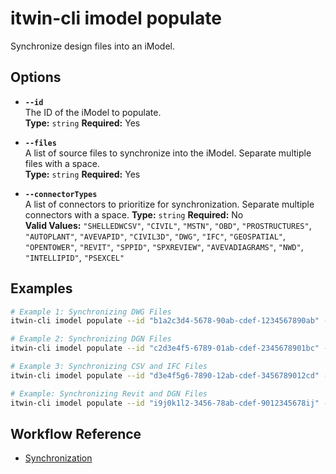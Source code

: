 # itwin-cli imodel populate

Synchronize design files into an iModel.

## Options

- **`--id`**  
  The ID of the iModel to populate.  
  **Type:** `string` **Required:** Yes

- **`--files`**  
  A list of source files to synchronize into the iModel. Separate multiple files with a space.  
  **Type:** `string`  **Required:** Yes

- **`--connectorTypes`**  
  A list of connectors to prioritize for synchronization. Separate multiple connectors with a space.
  **Type:** `string` **Required:** No  
  **Valid Values:** `"SHELLEDWCSV"`, `"CIVIL"`, `"MSTN"`, `"OBD"`, `"PROSTRUCTURES"`, `"AUTOPLANT"`, `"AVEVAPID"`, `"CIVIL3D"`, `"DWG"`, `"IFC"`, `"GEOSPATIAL"`, `"OPENTOWER"`, `"REVIT"`, `"SPPID"`, `"SPXREVIEW"`, `"AVEVADIAGRAMS"`, `"NWD"`, `"INTELLIPID"`, `"PSEXCEL"`

## Examples

```bash
# Example 1: Synchronizing DWG Files
itwin-cli imodel populate --id "b1a2c3d4-5678-90ab-cdef-1234567890ab" --files "file1.dwg file2.dwg" --connectorTypes "DWG"

# Example 2: Synchronizing DGN Files
itwin-cli imodel populate --id "c2d3e4f5-6789-01ab-cdef-2345678901bc" --files "site1.dgn structure2.dgn" --connectorTypes "CIVIL"

# Example 3: Synchronizing CSV and IFC Files
itwin-cli imodel populate --id "d3e4f5g6-7890-12ab-cdef-3456789012cd" --files "data1.csv data2.csv model.ifc"

# Example: Synchronizing Revit and DGN Files
itwin-cli imodel populate --id "i9j0k1l2-3456-78ab-cdef-9012345678ij" --files "model.rvt design.dgn"
```

## Workflow Reference

- [Synchronization](/docs/workflows/synchronization)
